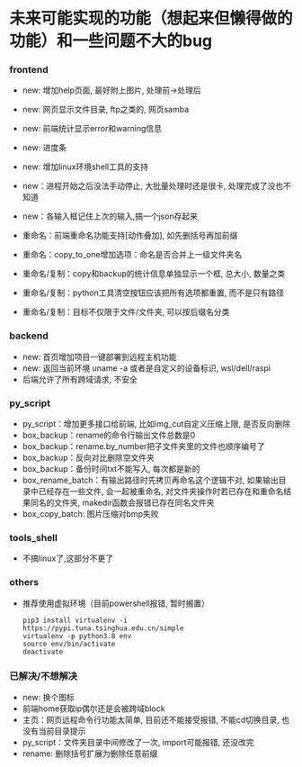 # 未来可能实现的功能（想起来但懒得做的功能）和一些问题不大的bug

### frontend
- new: 增加help页面, 最好附上图片, 处理前->处理后
- new: 网页显示文件目录, ftp之类的, 网页samba
- new: 前端统计显示error和warning信息
- new: 进度条
- new: 增加linux环境shell工具的支持
- new：进程开始之后没法手动停止, 大批量处理时还是很卡, 处理完成了没也不知道
- new：各输入框记住上次的输入,搞一个json存起来

- 重命名：前端重命名功能支持[动作叠加], 如先删括号再加前缀
- 重命名：copy_to_one增加选项：命名是否合并上一级文件夹名

- 重命名/复制：copy和backup的统计信息单独显示一个框, 总大小, 数量之类
- 重命名/复制：python工具清空按钮应该把所有选项都重置, 而不是只有路径
- 重命名/复制：目标不仅限于文件/文件夹, 可以按后缀名分类


### backend
- new: 首页增加项目一键部署到远程主机功能
- new: 返回当前环境 uname -a 或者是自定义的设备标识, wsl/dell/raspi
- 后端允许了所有跨域请求, 不安全

### py_script
- py_script：增加更多接口给前端, 比如img_cut自定义压缩上限, 是否反向删除
- box_backup：rename的命令行输出文件总数是0
- box_backup：rename.by_number把子文件夹里的文件也顺序编号了
- box_backup：反向对比删除空文件夹
- box_backup：备份时间txt不能写入, 每次都是新的
- box_rename_batch：有输出路径时先拷贝再命名这个逻辑不对, 如果输出目录中已经存在一些文件, 会一起被重命名, 对文件夹操作时若已存在和重命名结果同名的文件夹, makedir函数会报错已存在同名文件夹
- box_copy_batch: 图片压缩对bmp失败


### tools_shell
- 不搞linux了,这部分不更了


### others
- 推荐使用虚拟环境（目前powershell报错, 暂时搁置）
    ```
    pip3 install virtualenv -i  https://pypi.tuna.tsinghua.edu.cn/simple
    virtualenv -p python3.8 env 
    source env/bin/activate
    deactivate 
    ```


### 已解决/不想解决
- new: 换个图标
- 前端home获取ip偶尔还是会被跨域block
- 主页：网页远程命令行功能太简单, 目前还不能接受报错, 不能cd切换目录, 也没有当前目录提示
- py_script：文件夹目录中间修改了一次, import可能报错, 还没改完
- rename: 删除括号扩展为删除任意前缀




